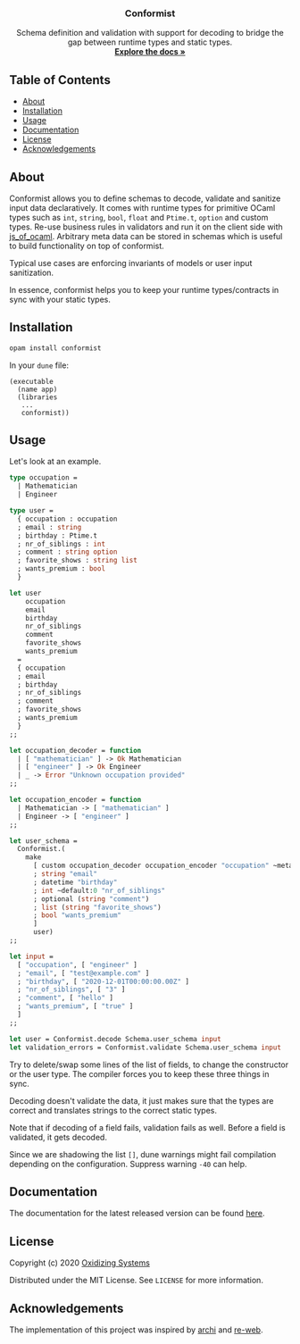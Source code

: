 <p align="center">
  <!-- <a href="https://github.com/oxidizing/conformist"> -->
  <!--   <img src="images/logo.jpg" alt="Logo" width="400" height="240"> -->
  <!-- </a> -->
  <h3 align="center">Conformist</h3>

  <p align="center">
    Schema definition and validation with support for decoding to bridge the gap between runtime types and static types.
    <br />
    <a href="https://oxidizing.github.io/conformist/conformist/Conformist/index.html"><strong>Explore the docs »</strong></a>
  </p>
</p>

<!-- TABLE OF CONTENTS -->
## Table of Contents

* [About](#about)
* [Installation](#installation)
* [Usage](#usage)
* [Documentation](#documentation)
* [License](#license)
* [Acknowledgements](#acknowledgements)

## About

Conformist allows you to define schemas to decode, validate and sanitize input data declaratively. It comes with runtime types for primitive OCaml types such as `int`, `string`, `bool`, `float` and `Ptime.t`, `option` and custom types. Re-use business rules in validators and run it on the client side with [js_of_ocaml](https://github.com/ocsigen/js_of_ocaml/). Arbitrary meta data can be stored in schemas which is useful to build functionality on top of conformist.

Typical use cases are enforcing invariants of models or user input sanitization.

In essence, conformist helps you to keep your runtime types/contracts in sync with your static types.

## Installation

```sh
opam install conformist
```

In your `dune` file:

```
(executable
  (name app)
  (libraries
   ...
   conformist))
```

## Usage

Let's look at an example.

```ocaml
type occupation =
  | Mathematician
  | Engineer

type user =
  { occupation : occupation
  ; email : string
  ; birthday : Ptime.t
  ; nr_of_siblings : int
  ; comment : string option
  ; favorite_shows : string list
  ; wants_premium : bool
  }

let user
    occupation
    email
    birthday
    nr_of_siblings
    comment
    favorite_shows
    wants_premium
  =
  { occupation
  ; email
  ; birthday
  ; nr_of_siblings
  ; comment
  ; favorite_shows
  ; wants_premium
  }
;;

let occupation_decoder = function
  | [ "mathematician" ] -> Ok Mathematician
  | [ "engineer" ] -> Ok Engineer
  | _ -> Error "Unknown occupation provided"
;;

let occupation_encoder = function
  | Mathematician -> [ "mathematician" ]
  | Engineer -> [ "engineer" ]
;;

let user_schema =
  Conformist.(
    make
      [ custom occupation_decoder occupation_encoder "occupation" ~meta:()
      ; string "email"
      ; datetime "birthday"
      ; int ~default:0 "nr_of_siblings"
      ; optional (string "comment")
      ; list (string "favorite_shows")
      ; bool "wants_premium"
      ]
      user)
;;

let input =
  [ "occupation", [ "engineer" ]
  ; "email", [ "test@example.com" ]
  ; "birthday", [ "2020-12-01T00:00:00.00Z" ]
  ; "nr_of_siblings", [ "3" ]
  ; "comment", [ "hello" ]
  ; "wants_premium", [ "true" ]
  ]
;;

let user = Conformist.decode Schema.user_schema input
let validation_errors = Conformist.validate Schema.user_schema input
```

Try to delete/swap some lines of the list of fields, to change the constructor or the user type. The compiler forces you to keep these three things in sync.

Decoding doesn't validate the data, it just makes sure that the types are correct and translates strings to the correct static types.

Note that if decoding of a field fails, validation fails as well. Before a field is validated, it gets decoded.

Since we are shadowing the list `[]`, dune warnings might fail compilation depending on the configuration. Suppress warning `-40` can help.

## Documentation

The documentation for the latest released version can be found [here](https://oxidizing.github.io/conformist/conformist/Conformist/index.html).

## License

Copyright (c) 2020 [Oxidizing Systems](https://oxidizing.io/)

Distributed under the MIT License. See `LICENSE` for more information.

## Acknowledgements

The implementation of this project was inspired by [archi](https://github.com/anmonteiro/archi) and [re-web](https://github.com/yawaramin/re-web).
